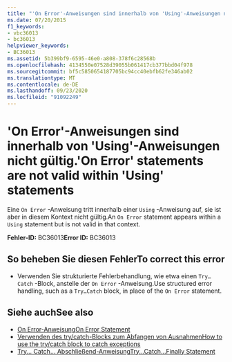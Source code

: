 ```yaml
---
title: "'On Error'-Anweisungen sind innerhalb von 'Using'-Anweisungen nicht gültig."
ms.date: 07/20/2015
f1_keywords:
- vbc36013
- bc36013
helpviewer_keywords:
- BC36013
ms.assetid: 5b399bf9-6595-46e0-a808-378f6c28568b
ms.openlocfilehash: 4134550e07528d39055b061417cb377bbd04f978
ms.sourcegitcommit: bf5c5850654187705bc94cc40ebfb62fe346ab02
ms.translationtype: MT
ms.contentlocale: de-DE
ms.lasthandoff: 09/23/2020
ms.locfileid: "91092249"
---
```

# <a name="on-error-statements-are-not-valid-within-using-statements"></a><span data-ttu-id="ca2a1-102">'On Error'-Anweisungen sind innerhalb von 'Using'-Anweisungen nicht gültig.</span><span class="sxs-lookup"><span data-stu-id="ca2a1-102">'On Error' statements are not valid within 'Using' statements</span></span>

<span data-ttu-id="ca2a1-103">Eine `On Error` -Anweisung tritt innerhalb einer `Using` -Anweisung auf, sie ist aber in diesem Kontext nicht gültig.</span><span class="sxs-lookup"><span data-stu-id="ca2a1-103">An `On Error` statement appears within a `Using` statement but is not valid in that context.</span></span>  
  
 <span data-ttu-id="ca2a1-104">**Fehler-ID:** BC36013</span><span class="sxs-lookup"><span data-stu-id="ca2a1-104">**Error ID:** BC36013</span></span>  
  
## <a name="to-correct-this-error"></a><span data-ttu-id="ca2a1-105">So beheben Sie diesen Fehler</span><span class="sxs-lookup"><span data-stu-id="ca2a1-105">To correct this error</span></span>  
  
- <span data-ttu-id="ca2a1-106">Verwenden Sie strukturierte Fehlerbehandlung, wie etwa einen `Try…Catch` -Block, anstelle der `On Error` -Anweisung.</span><span class="sxs-lookup"><span data-stu-id="ca2a1-106">Use structured error handling, such as a `Try…Catch` block, in place of the `On Error` statement.</span></span>  
  
## <a name="see-also"></a><span data-ttu-id="ca2a1-107">Siehe auch</span><span class="sxs-lookup"><span data-stu-id="ca2a1-107">See also</span></span>

- [<span data-ttu-id="ca2a1-108">On Error-Anweisung</span><span class="sxs-lookup"><span data-stu-id="ca2a1-108">On Error Statement</span></span>](../language-reference/statements/on-error-statement.md)
- [<span data-ttu-id="ca2a1-109">Verwenden des try/catch-Blocks zum Abfangen von Ausnahmen</span><span class="sxs-lookup"><span data-stu-id="ca2a1-109">How to use the try/catch block to catch exceptions</span></span>](../../standard/exceptions/how-to-use-the-try-catch-block-to-catch-exceptions.md)
- [<span data-ttu-id="ca2a1-110">Try... Catch... Abschließend-Anweisung</span><span class="sxs-lookup"><span data-stu-id="ca2a1-110">Try...Catch...Finally Statement</span></span>](../language-reference/statements/try-catch-finally-statement.md)
